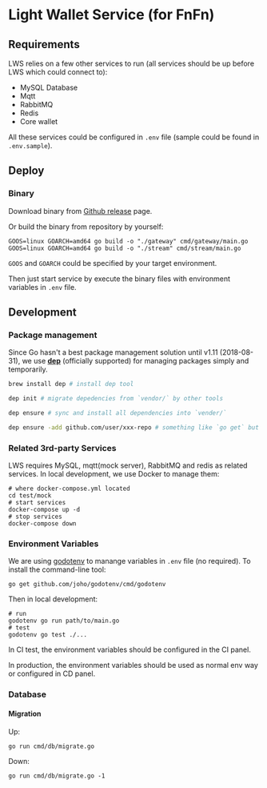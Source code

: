 Light Wallet Service (for FnFn)
==========

Requirements
----------

LWS relies on a few other services to run (all services should be up before LWS which could connect to):

* MySQL Database
* Mqtt
* RabbitMQ
* Redis
* Core wallet

All these services could be configured in `.env` file (sample could be found in `.env.sample`).

Deploy
----------

### Binary

Download binary from [Github release](https://github.com/FissionAndFusion/lws/releases) page.

Or build the binary from repository by yourself:

~~~
GOOS=linux GOARCH=amd64 go build -o "./gateway" cmd/gateway/main.go
GOOS=linux GOARCH=amd64 go build -o "./stream" cmd/stream/main.go
~~~

`GOOS` and `GOARCH` could be specified by your target environment.

Then just start service by execute the binary files with environment variables in `.env` file.

Development
----------

### Package management

Since Go hasn't a best package management solution until v1.11 (2018-08-31), we use [**dep**](https://golang.github.io/dep) (officially supported) for managing packages simply and temporarily.

~~~bash
brew install dep # install dep tool

dep init # migrate depedencies from `vendor/` by other tools

dep ensure # sync and install all dependencies into `vender/`

dep ensure -add github.com/user/xxx-repo # something like `go get` but fetch package into `vendor/` and update Gopkg.toml/Gopkg.lock file
~~~

### Related 3rd-party Services

LWS requires MySQL, mqtt(mock server), RabbitMQ and redis as related services. In local development, we use Docker to manage them:

~~~shell
# where docker-compose.yml located
cd test/mock
# start services
docker-compose up -d
# stop services
docker-compose down
~~~

### Environment Variables

We are using [godotenv](https://github.com/joho/godotenv) to manange variables in `.env` file (no required). To install the command-line tool:

~~~shell
go get github.com/joho/godotenv/cmd/godotenv
~~~

Then in local development:

~~~shell
# run
godotenv go run path/to/main.go
# test
godotenv go test ./...
~~~

In CI test, the environment variables should be configured in the CI panel.

In production, the environment variables should be used as normal env way or configured in CD panel.

### Database

#### Migration

Up:

~~~shell
go run cmd/db/migrate.go
~~~

Down:

~~~shell
go run cmd/db/migrate.go -1
~~~
